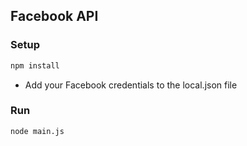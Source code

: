 ## Facebook API

### Setup

```bash
npm install
```
- Add your Facebook credentials to the local.json file

### Run

```bash
node main.js
```
